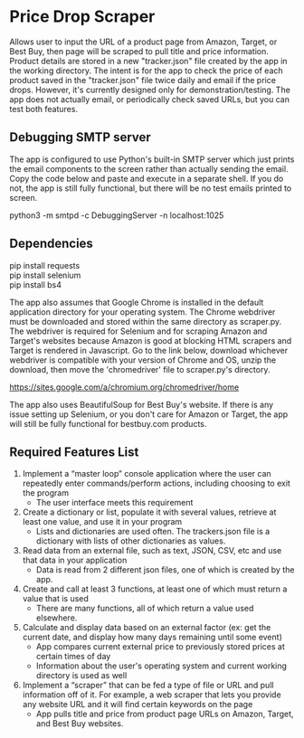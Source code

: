 # Price Drop Scraper
Allows user to input the URL of a product page from Amazon, Target, or Best Buy, then page will be scraped to pull title and price information.  Product details are stored in a new "tracker.json" file created by the app in the working directory.  The intent is for the app to check the price of each product saved in the "tracker.json" file twice daily and email if the price drops.  However, it's currently designed only for demonstration/testing.  The app does not actually email, or periodically check saved URLs, but you can test both features.  

## Debugging SMTP server
The app is configured to use Python's built-in SMTP server which just prints the email components to the screen rather than actually sending the email.  Copy the code below and paste and execute in a separate shell.  If you do not, the app is still fully functional, but there will be no test emails printed to screen.

python3 -m smtpd -c DebuggingServer -n localhost:1025

## Dependencies
pip install requests\
pip install selenium\
pip install bs4

The app also assumes that Google Chrome is installed in the default application directory for your operating system.  The Chrome webdriver must be downloaded and stored within the same directory as scraper.py.  The webdriver is required for Selenium and for scraping Amazon and Target's websites because Amazon is good at blocking HTML scrapers and Target is rendered in Javascript.  Go to the link below, download whichever webdriver is compatible with your version of Chrome and OS, unzip the download, then move the 'chromedriver' file to scraper.py's directory.

https://sites.google.com/a/chromium.org/chromedriver/home

The app also uses BeautifulSoup for Best Buy's website.  If there is any issue setting up Selenium, or you don't care for Amazon or Target, the app will still be fully functional for bestbuy.com products. 

## Required Features List
1. Implement a “master loop” console application where the user can repeatedly enter commands/perform actions, including choosing to exit the program
    - The user interface meets this requirement
2. Create a dictionary or list, populate it with several values, retrieve at least one value, and use it in your program
    - Lists and dictionaries are used often.  The trackers.json file is a dictionary with lists of other dictionaries as values.  
3. Read data from an external file, such as text, JSON, CSV, etc and use that data in your application
    - Data is read from 2 different json files, one of which is created by the app. 
4. Create and call at least 3 functions, at least one of which must return a value that is used
    - There are many functions, all of which return a value used elsewhere.  
5. Calculate and display data based on an external factor (ex: get the current date, and display how many days remaining until some event)
    - App compares current external price to previously stored prices at certain times of day
    - Information about the user's operating system and current working directory is used as well
6. Implement a “scraper” that can be fed a type of file or URL and pull information off of it. For example, a web scraper that lets you provide any website URL and it will
 find certain keywords on the page
    -  App pulls title and price from product page URLs on Amazon, Target, and Best Buy websites.  
